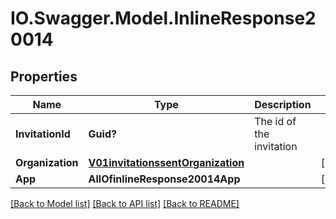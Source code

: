 # IO.Swagger.Model.InlineResponse20014
## Properties

Name | Type | Description | Notes
------------ | ------------- | ------------- | -------------
**InvitationId** | **Guid?** | The id of the invitation | 
**Organization** | [**V01invitationssentOrganization**](V01invitationssentOrganization.md) |  | [optional] 
**App** | **AllOfinlineResponse20014App** |  | [optional] 

[[Back to Model list]](../README.md#documentation-for-models) [[Back to API list]](../README.md#documentation-for-api-endpoints) [[Back to README]](../README.md)

